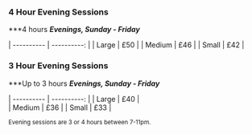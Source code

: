 ### 4 Hour Evening Sessions
***4 hours
***Evenings, Sunday - Friday***

| ---------- | ----------: |
| Large      | £50         |
| Medium     | £46         |
| Small      | £42         |


### 3 Hour Evening Sessions
***Up to 3 hours
***Evenings, Sunday - Friday***

| ---------- | ----------: |
| Large      | £40         |          
| Medium     | £36         |
| Small      | £33         |

<small>Evening sessions are 3 or 4 hours between 7-11pm.</small>





